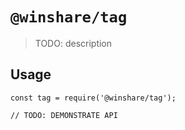 # `@winshare/tag`

> TODO: description

## Usage

```
const tag = require('@winshare/tag');

// TODO: DEMONSTRATE API
```
